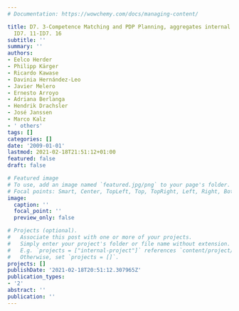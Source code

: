 ```yaml
---
# Documentation: https://wowchemy.com/docs/managing-content/

title: D7. 3-Competence Matching and PDP Planning, aggregates internal deliverables
  ID7. 11-ID7. 16
subtitle: ''
summary: ''
authors:
- Eelco Herder
- Philipp Kärger
- Ricardo Kawase
- Davinia Hernández-Leo
- Javier Melero
- Ernesto Arroyo
- Adriana Berlanga
- Hendrik Drachsler
- José Janssen
- Marco Kalz
- ' others'
tags: []
categories: []
date: '2009-01-01'
lastmod: 2021-02-18T21:51:12+01:00
featured: false
draft: false

# Featured image
# To use, add an image named `featured.jpg/png` to your page's folder.
# Focal points: Smart, Center, TopLeft, Top, TopRight, Left, Right, BottomLeft, Bottom, BottomRight.
image:
  caption: ''
  focal_point: ''
  preview_only: false

# Projects (optional).
#   Associate this post with one or more of your projects.
#   Simply enter your project's folder or file name without extension.
#   E.g. `projects = ["internal-project"]` references `content/project/deep-learning/index.md`.
#   Otherwise, set `projects = []`.
projects: []
publishDate: '2021-02-18T20:51:12.307965Z'
publication_types:
- '2'
abstract: ''
publication: ''
---
```

